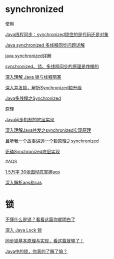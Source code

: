 # synchronized

使用

[Java线程同步：synchronized锁住的是代码还是对象](https://blog.csdn.net/xiao__gui/article/details/8188833)

[Java synchronized 多线程同步问题详解](https://segmentfault.com/a/1190000009225706)

[java synchronized详解](https://www.cnblogs.com/GnagWang/archive/2011/02/27/1966606.html)

[synchronized、锁、多线程同步的原理是咋样的](https://www.jianshu.com/p/5dbb07c8d5d5)

[深入理解 Java 锁与线程阻塞](https://pqpo.me/2019/01/30/learn-java-lock-block/)

[深入并发锁，解析Synchronized锁升级](https://segmentfault.com/a/1190000021711242)

[Java多线程之Synchronized](https://juejin.im/post/5e01be596fb9a0161d743cd0)

原理

[Java同步机制的底层实现](https://segmentfault.com/a/1190000019296548)

[深入理解Java并发之synchronized实现原理](https://blog.csdn.net/javazejian/article/details/72828483)

[且听我一个故事讲透一个锁原理之synchronized](https://mp.weixin.qq.com/s/i1jtqQcP7kz5uS86GZ6Lgg)

[死磕Synchronized底层实现](https://mp.weixin.qq.com/s/C8i-Xsn7M_L8sEFmE0SN1g)

#AQS

[1.5万字 30张图彻底掌握aqs](https://mp.weixin.qq.com/s/y_e3ciU-hiqlb5vseuOFyw)

[深入解析aqs和cas](https://mp.weixin.qq.com/s/gtf8_DJvZQjPWboeErQvog)

# 锁

[不懂什么是锁？看看这篇你就明白了](https://segmentfault.com/a/1190000021307302)

[深入 Java Lock 锁](https://mp.weixin.qq.com/s/27z4mD-fnWYgdYlnD4ZJhw)

[同步锁基本原理与实现，看这篇就够了！](https://mp.weixin.qq.com/s/izhT-GiGwwSLmOk1m5T_oQ)

[Java中的锁，你真的了解了嘛？](https://mp.weixin.qq.com/s/1mmEUZEIec4i7sJFlfqMJw)



